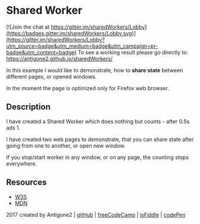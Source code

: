 # Shared Worker

[![Join the chat at https://gitter.im/sharedWorkers/Lobby](https://badges.gitter.im/sharedWorkers/Lobby.svg)](https://gitter.im/sharedWorkers/Lobby?utm_source=badge&utm_medium=badge&utm_campaign=pr-badge&utm_content=badge)
To see a working result please go directly to: https://antigone2.github.io/sharedWorkers/

In this example I would like to demonstrate, how to **share state**  between different pages, or opened windows.

In the moment the page is optimized only for Firefox web browser.

## Description
I have created a Shared Worker which does nothing but counts - after 0.5s ads 1.

I have created two web pages to demonstrate, that you can share state after going from one to another, or open new window.

If you stop/start worker in any window, or on any page, the counting stops everywhere.

## Resources
* [W3S](https://w3c.github.io/workers/#examples-3)
* [MDN](https://developer.mozilla.org/en-US/docs/Web/API/SharedWorker)


2017 created by Antigone2 | [gitHub](https://github.com/antigone2) | [freeCodeCamp](https://www.freecodecamp.com/antigone2) | [jsFiddle](https://jsfiddle.net/user/antigone2) | [codePen](https://codepen.io/antigone2)
